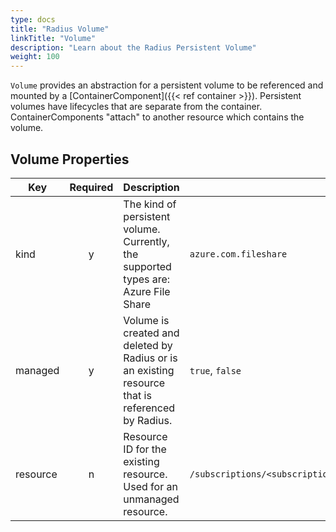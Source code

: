 ```yaml
---
type: docs
title: "Radius Volume"
linkTitle: "Volume"
description: "Learn about the Radius Persistent Volume"
weight: 100
---
```


`Volume` provides an abstraction for a persistent volume to be referenced and mounted by a [ContainerComponent]({{< ref container >}}). Persistent volumes have lifecycles that are separate from the container. ContainerComponents "attach" to another resource which contains the volume.

## Volume Properties

| Key  | Required | Description | Example |
|------|:--------:|-------------|---------|
| kind | y | The kind of persistent volume. Currently, the supported types are: Azure File Share | `azure.com.fileshare`
| managed | y | Volume is created and deleted by Radius or is an existing resource that is referenced by Radius. | `true`, `false`
| resource | n | Resource ID for the existing resource. Used for an unmanaged resource. | `/subscriptions/<subscription>/resourceGroups/<rg/providers/Microsoft.Storage/storageAccounts/<storageAccountName>/fileServices/default/shares/<fileshareName`
